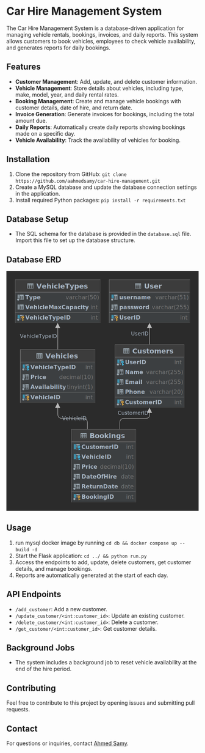 # Car Hire Management System

The Car Hire Management System is a database-driven application for managing vehicle rentals, bookings, invoices, and
daily reports. This system allows customers to book vehicles, employees to check vehicle availability, and generates
reports for daily bookings.

## Features

- **Customer Management**: Add, update, and delete customer information.
- **Vehicle Management**: Store details about vehicles, including type, make, model, year, and daily rental rates.
- **Booking Management**: Create and manage vehicle bookings with customer details, date of hire, and return date.
- **Invoice Generation**: Generate invoices for bookings, including the total amount due.
- **Daily Reports**: Automatically create daily reports showing bookings made on a specific day.
- **Vehicle Availability**: Track the availability of vehicles for booking.

## Installation

1. Clone the repository from GitHub: `git clone https://github.com/aahmedsamy/car-hire-management.git`
2. Create a MySQL database and update the database connection settings in the application.
3. Install required Python packages: `pip install -r requirements.txt`

## Database Setup

- The SQL schema for the database is provided in the `database.sql` file. Import this file to set up the database
  structure.

## Database ERD
![Car hire management ERD](./db/car-database.png)

## Usage
1. run mysql docker image by running `cd db && docker compose up --build -d`
1. Start the Flask application: `cd ../ && python run.py`
2. Access the endpoints to add, update, delete customers, get customer details, and manage bookings.
3. Reports are automatically generated at the start of each day.

## API Endpoints

- `/add_customer`: Add a new customer.
- `/update_customer/<int:customer_id>`: Update an existing customer.
- `/delete_customer/<int:customer_id>`: Delete a customer.
- `/get_customer/<int:customer_id>`: Get customer details.

## Background Jobs

- The system includes a background job to reset vehicle availability at the end of the hire period.

## Contributing

Feel free to contribute to this project by opening issues and submitting pull requests.

## Contact

For questions or inquiries, contact [Ahmed Samy](mailto:aahmedsamy.as@gmail.com).

